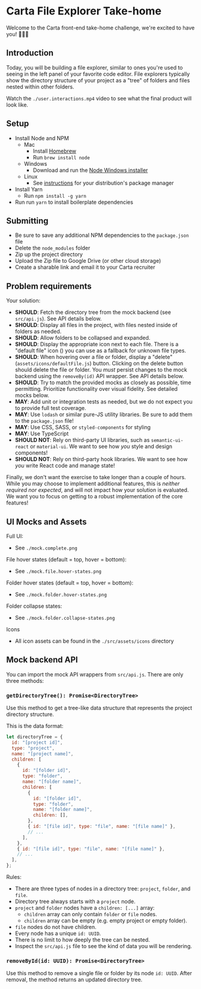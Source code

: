 # Carta File Explorer Take-home

Welcome to the Carta front-end take-home challenge, we're excited to have you! 🎉🎉🎉

## Introduction

Today, you will be building a file explorer, similar to ones you're used to seeing in the left panel of your favorite code editor. File explorers typically show the directory structure of your project as a "tree" of folders and files nested within other folders.

Watch the `./user.interactions.mp4` video to see what the final product will look like.

## Setup

- Install Node and NPM
  - Mac
    - Install [Homebrew](https://docs.brew.sh/Installation)
    - Run `brew install node`
  - Windows
    - Download and run the [Node Windows installer](https://nodejs.org/dist/v14.15.3/node-v14.15.3-x86.msi)
  - Linux
    - See [instructions](https://nodejs.org/en/download/package-manager/) for your distribution's package manager
- Install Yarn
  - Run `npm install -g yarn`
- Run run `yarn` to install boilerplate dependencies

## Submitting

- Be sure to save any additional NPM dependencies to the `package.json` file
- Delete the `node_modules` folder
- Zip up the project directory
- Upload the Zip file to Google Drive (or other cloud storage)
- Create a sharable link and email it to your Carta recruiter

## Problem requirements

Your solution:

- **SHOULD**: Fetch the directory tree from the mock backend (see `src/api.js`). See API details below.
- **SHOULD**: Display all files in the project, with files nested inside of folders as needed.
- **SHOULD**: Allow folders to be collapsed and expanded.
- **SHOULD**: Display the appropriate icon next to each file. There is a "default file" icon () you can use as a fallback for unknown file types.
- **SHOULD**: When hovering over a file or folder, display a "delete" (`assets/icons/defaultFile.js`) button. Clicking on the delete button should delete the file or folder. You _must_ persist changes to the mock backend using the `removeBy(id)` API wrapper. See API details below.
- **SHOULD**: Try to match the provided mocks as closely as possible, time permitting. Prioritize functionality over visual fidelity. See detailed mocks below.
- **MAY**: Add unit or integration tests as needed, but we do not expect you to provide full test coverage.
- **MAY**: Use `lodash` or similar pure-JS utility libraries. Be sure to add them to the `package.json` file!
- **MAY**: Use CSS, SASS, or `styled-components` for styling
- **MAY**: Use TypeScript
- **SHOULD NOT**: Rely on third-party UI libraries, such as `semantic-ui-react` or `material-ui`. We want to see how _you_ style and design components!
- **SHOULD NOT**: Rely on third-party hook libraries. We want to see how _you_ write React code and manage state!

Finally, we don't want the exercise to take longer than a couple of hours. While you may choose to implement additional features, this is _neither required nor expected_, and will not impact how your solution is evaluated. We want you to focus on getting to a robust implementation of the core features!

## UI Mocks and Assets

Full UI:

- See `./mock.complete.png`

File hover states (default = top, hover = bottom):

- See `./mock.file.hover-states.png`

Folder hover states (default = top, hover = bottom):

- See `./mock.folder.hover-states.png`

Folder collapse states:

- See `./mock.folder.collapse-states.png`

Icons

- All icon assets can be found in the `./src/assets/icons` directory

## Mock backend API

You can import the mock API wrappers from `src/api.js`. There are only three methods:

### `getDirectoryTree(): Promise<DirectoryTree>`

Use this method to get a tree-like data structure that represents the project directory structure.

This is the data format:

```js
let directoryTree = {
  id: "[project id]",
  type: "project",
  name: "[project name]",
  children: [
    {
      id: "[folder id]",
      type: "folder",
      name: "[folder name]",
      children: [
        {
          id: "[folder id]",
          type: "folder",
          name: "[folder name]",
          children: [],
        },
        { id: "[file id]", type: "file", name: "[file name]" },
        // ...
      ],
    },
    { id: "[file id]", type: "file", name: "[file name]" },
    // ...
  ],
};
```

Rules:

- There are three types of nodes in a directory tree: `project`, `folder`, and `file`.
- Directory tree always starts with a `project` node.
- `project` and `folder` nodes have a `children: [...]` array:
  - `children` array can only contain `folder` or `file` nodes.
  - `children` array can be empty (e.g. empty project or empty folder).
- `file` nodes do not have children.
- Every node has a unique `id: UUID`.
- There is no limit to how deeply the tree can be nested.
- Inspect the `src/api.js` file to see the kind of data you will be rendering.

### `removeById(id: UUID): Promise<DirectoryTree>`

Use this method to remove a single file or folder by its node `id: UUID`. After removal, the method returns an updated directory tree.
